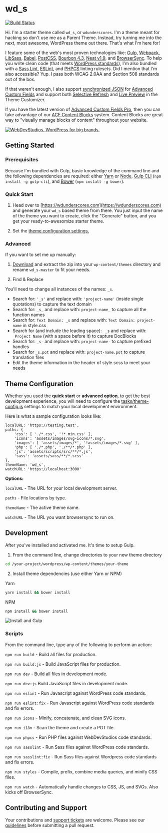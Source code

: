 wd_s
===
[![Build Status](https://travis-ci.org/WebDevStudios/wd_s.svg?branch=master)](https://travis-ci.org/WebDevStudios/wd_s)

Hi. I'm a starter theme called `wd_s`, or `wdunderscores`. I'm a theme meant for hacking so don't use me as a Parent Theme. Instead, try turning me into the next, most awesome, WordPress theme out there. That's what I'm here for!

I feature some of the web's most proven technologies like: [Gulp](http://gulpjs.com/), [Webpack](https://webpack.js.org/), [LibSass](http://sass-lang.com/), [Babel](https://babeljs.io/), [PostCSS](https://github.com/postcss/postcss), [Bourbon 4.3](http://bourbon.io/), [Neat v1.9](http://neat.bourbon.io/docs/1.9.0/), and [BrowserSync](https://www.browsersync.io/). To help you write clean code (that meets [WordPress standards](https://make.wordpress.org/core/handbook/best-practices/coding-standards/)), I'm also bundled with a [Sass Lint](https://github.com/sasstools/sass-lint), [ESLint](https://eslint.org/), and [PHPCS](https://github.com/squizlabs/PHP_CodeSniffer) linting rulesets. Did I mention that I'm also accessible? Yup. I pass both WCAG 2.0AA and Section 508 standards out of the box.


If that weren't enough, I also support [synchronized JSON](https://www.advancedcustomfields.com/resources/synchronized-json/) for [Advanced Custom Fields](https://www.advancedcustomfields.com/) and support both [Selective Refresh](https://make.wordpress.org/core/2016/03/22/implementing-selective-refresh-support-for-widgets/) and [Live Preview](https://codex.wordpress.org/Theme_Customization_API#Part_3:_Configure_Live_Preview_.28Optional.29) in the Theme Customizer.

If you have the latest version of [Advanced Custom Fields Pro](https://www.advancedcustomfields.com/pro/), then you can take advantage of our [ACF Content Blocks](https://github.com/WebDevStudios/wd_s/wiki/ACF-Content-Blocks) system. Content Blocks are great way to "visually manage blocks of content" throughout your website.

<a href="https://webdevstudios.com/contact/"><img src="https://webdevstudios.com/wp-content/uploads/2018/04/wds-github-banner.png" alt="WebDevStudios. WordPress for big brands."></a>

## Getting Started

### Prerequisites

Because I'm bundled with Gulp, basic knowledge of the command line and the following dependencies are required: either [Yarn](https://yarnpkg.com) or [Node](https://nodejs.org), [Gulp CLI](https://github.com/gulpjs/gulp-cli) (`npm install -g gulp-cli`), and [Bower](https://bower.io/) (`npm install -g bower`).

### Quick Start
1) Head over to [https://wdunderscores.com](https://wdunderscores.com) and generate your `wd_s` based theme from there. You just input the name of the theme you want to create, click the "Generate" button, and you get your ready-to-awesomize starter theme.

2) Set the [theme configuration settings.](#theme-configuration)

### Advanced

If you want to set me up manually:

1) [Download](https://github.com/WebDevStudios/wd_s/archive/master.zip) and extract the zip into your `wp-content/themes` directory and rename `wd_s-master` to fit your needs.

2) Find & Replace

You'll need to change all instances of the names: `_s`.

* Search for: `'_s'` and replace with: `'project-name'` (inside single quotations) to capture the text domain
* Search for: `_s_` and replace with: `project-name_` to capture all the function names
* Search for: `Text Domain: _s` and replace with: `Text Domain: project-name` in style.css
* Search for (and include the leading space): <code>&nbsp;_s</code> and replace with: <code>&nbsp;Project Name</code> (with a space before it) to capture DocBlocks
* Search for: `_s-` and replace with: `project-name-` to capture prefixed handles
* Search for `_s.pot` and replace with: `project-name.pot` to capture translation files
* Edit the theme information in the header of style.scss to meet your needs

## Theme Configuration
Whether you used the **quick start** or **advanced option**, to get the best development experience, you will need to configure the [tasks/theme-config.js](tasks/theme-config.js) settings to match your local development environment.

Here is what a sample configuration looks like:

```
localURL: 'https://testing.test',
paths: {
	'css': [ './*.css', '!*.min.css' ],
	'icons': 'assets/images/svg-icons/*.svg',
	'images': [ 'assets/images/*', '!assets/images/*.svg' ],
	'php': [ './*.php', './**/*.php' ],
	'js': 'assets/scripts/src/**/*.js',
	'sass': 'assets/sass/**/*.scss'
},
themeName: 'wd_s',
watchURL: 'https://localhost:3000'
```

**Options:**

`localURL` - The URL for your local development server.

`paths` - File locations by type.

`themeName` - The active theme name.

`watchURL` - The URL you want browsersync to run on.

## Development

After you've installed and activated me. It's time to setup Gulp.

1) From the command line, change directories to your new theme directory

```bash
cd /your-project/wordpress/wp-content/themes/your-theme
```

2) Install theme dependencies (use either Yarn or NPM)

Yarn
```bash
yarn install && bower install
```
NPM
```bash
npm install && bower install
```
![Install and Gulp](https://dl.dropboxusercontent.com/s/cj1p6xjz51cpckq/wd_s-install.gif?dl=0)

### Scripts

From the command line, type any of the following to perform an action:

`npm run build` - Build all files for production.

`npm run build:js` - Build JavaScript files for production.

`npm run dev` - Build all files in development mode.

`npm run dev:js` Build JavaScript files in development mode.

`npm run eslint` - Run Javascript against WordPress code standards.

`npm run eslint:fix` - Run Javascript against WordPress code standards and fix errors.

`npm run icons` - Minify, concatenate, and clean SVG icons.

`npm run i18n` - Scan the theme and create a POT file.

`npm run phpcs` - Run PHP files against WebDevStudios code standards.

`npm run sasslint` - Run Sass files against WordPress code standards.

`npm run sasslint:fix` - Run Sass files against Wordpress code standards and fix errors.

`npm run styles` - Compile, prefix, combine media queries, and minify CSS files.

`npm run watch` - Automatically handle changes to CSS, JS, and SVGs. Also kicks off BrowserSync.

## Contributing and Support

Your contributions and [support tickets](https://github.com/WebDevStudios/wd_s/issues) are welcome. Please see our [guidelines](https://github.com/WebDevStudios/wd_s/blob/master/.github/CONTRIBUTING.md) before submitting a pull request.
